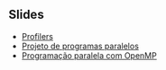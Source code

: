 Slides
------

- [Profilers](https://docs.google.com/presentation/d/119svpddN0gK-eMGHJEyG7yrOqIOOJ8iy5PTCCv81uug/export/pdf)
- [Projeto de programas paralelos](https://docs.google.com/presentation/d/1nlobiKxCGR-r-9CLBVdmkYU-ha0gb5xbrmWknhRGKBw/export/pdf)
- [Programação paralela com OpenMP](https://docs.google.com/presentation/d/1c0Lnf04uWuBvAg2g6XepMftcUvOn9ECs9P6KzCb5_AU/export/pdf)
